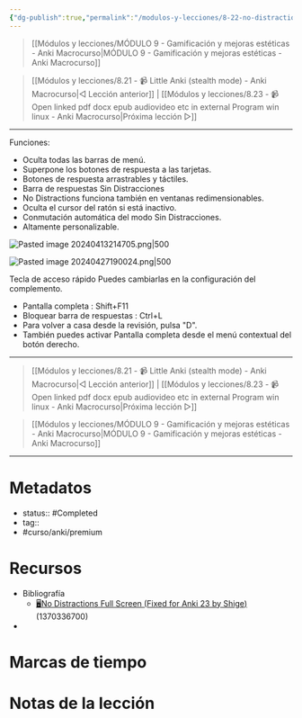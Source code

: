 ```yaml
---
{"dg-publish":true,"permalink":"/modulos-y-lecciones/8-22-no-distractions-full-screen-anki-macrocurso/","noteIcon":"","updated":"2024-05-21T22:13:58.342+02:00"}
---
```



> [[Módulos y lecciones/MÓDULO 9 - Gamificación y mejoras estéticas - Anki Macrocurso\|MÓDULO 9 - Gamificación y mejoras estéticas - Anki Macrocurso]]

> [[Módulos y lecciones/8.21 - 📹 Little Anki (stealth mode) - Anki Macrocurso\|◁ Lección anterior]] | [[Módulos y lecciones/8.23 - 📹 Open linked pdf docx epub audiovideo etc in external Program win linux - Anki Macrocurso\|Próxima lección ▷]]

---


Funciones:
- Oculta todas las barras de menú.
- Superpone los botones de respuesta a las tarjetas.
- Botones de respuesta arrastrables y táctiles.
- Barra de respuestas Sin Distracciones
- No Distractions funciona también en ventanas redimensionables.
- Oculta el cursor del ratón si está inactivo.
- Conmutación automática del modo Sin Distracciones.
- Altamente personalizable.

![Pasted image 20240413214705.png|500](/img/user/ANEXOS/Pasted%20image%2020240413214705.png)

![Pasted image 20240427190024.png|500](/img/user/ANEXOS/Pasted%20image%2020240427190024.png)



Tecla de acceso rápido
Puedes cambiarlas en la configuración del complemento.

- Pantalla completa : Shift+F11
- Bloquear barra de respuestas : Ctrl+L
- Para volver a casa desde la revisión, pulsa "D".
- También puedes activar Pantalla completa desde el menú contextual del botón derecho.


---

> [[Módulos y lecciones/8.21 - 📹 Little Anki (stealth mode) - Anki Macrocurso\|◁ Lección anterior]] | [[Módulos y lecciones/8.23 - 📹 Open linked pdf docx epub audiovideo etc in external Program win linux - Anki Macrocurso\|Próxima lección ▷]]

> [[Módulos y lecciones/MÓDULO 9 - Gamificación y mejoras estéticas - Anki Macrocurso\|MÓDULO 9 - Gamificación y mejoras estéticas - Anki Macrocurso]]

---

# Metadatos
- status:: #Completed 
- tag:: 
- #curso/anki/premium

# Recursos
- Bibliografía
	- [🖥️No Distractions Full Screen (Fixed for Anki 23 by Shige)](https://ankiweb.net/shared/info/1370336700) (1370336700)
- 

# Marcas de tiempo


# Notas de la lección
